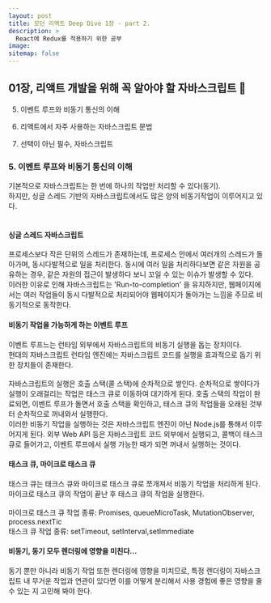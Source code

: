```yaml
---
layout: post
title: 모던 리액트 Deep Dive 1장 - part 2.
description: >
  React에 Redux를 적용하기 위한 공부
image:
sitemap: false
---
```


## 01장, 리액트 개발을 위해 꼭 알아야 할 자바스크립트 📑

5. 이벤트 루프와 비동기 통신의 이해

6. 리액트에서 자주 사용하는 자바스크립트 문법

7. 선택이 아닌 필수, 자바스크립트

### 5. 이벤트 루프와 비동기 통신의 이해

기본적으로 자바스크립트는 한 번에 하나의 작업만 처리할 수 있다(동기).<br/>
하지만, 싱글 스레드 기반의 자바스크립트에서도 많은 양의 비동기작업이 이루어지고 있다.
<br/><br/>

#### 싱글 스레드 자바스크립트

프로세스보다 작은 단위의 스레드가 존재하는데, 프로세스 안에서 여러개의 스레드가 돌아가며, 동시다발적으로 일을 처리한다. 동시에 여러 일을 처리하다보면 같은 자원을 공유하는 경우, 같은 자원의 접근이 발생하다 보니 꼬일 수 있는 이슈가 발생할 수 있다.<br/>
이러한 이유로 인해 자바스크립트는 'Run-to-completion' 을 유지하지만, 웹페이지에서는 여러 작업들이 동시 다발적으로 처리되어야 웹페이지가 돌아가는 느낌을 주므로 비동기적으로 동작한다.

#### 비동기 작업을 가능하게 하는 이벤트 루프

이벤트 루프느는 런타임 외부에서 자바스크립트의 비동기 실행을 돕는 장치이다. <br/>
현대의 자바스크립트 런타임 엔진에는 자바스크립트 코드를 실행을 효과적으로 돕기 위한 장치들이 존재한다.<br/><br/>
자바스크립트의 실행은 호출 스택(콜 스택)에 순차적으로 쌓인다. 순차적으로 쌓이다가 실행이 오래걸리는 작업은 태스크 큐로 이동하여 대기하게 된다. 호출 스택의 작업이 완료되면, 이벤트 루프가 돌면서 호출 스택을 확인하고, 태스크 큐의 작업들을 오래된 것부터 순차적으로 꺼내와서 실행한다.
<br/>이러한 비동기 작업을 실행하는 것은 자바스크립트 엔진이 아닌 Node.js를 통해서
이루어지게 된다. 외부 Web API 등은 자바스크립트 코드 외부에서 실행되고, 콜백이 태스크 큐로 들어가고, 이벤트 루프에서 실행 가능한 때가 되면 꺼내서 실행하는 것이다.

#### 태스크 큐, 마이크로 태스크 큐

태스크 큐는 태크스 큐와 마이크로 태스크 큐로 쪼개져서 비동기 작업을 처리하게 된다.
마이크로 태스크 큐의 작업이 끝난 후 태스크 큐의 작업을 실행한다.
<br/>
<br/>
마이크로 태스크 큐 작업 종류: Promises, queueMicroTask, MutationObserver, process.nextTic<br/>
태스크 큐 작업 종류: setTimeout, setInterval,setImmediate

#### 비동기, 동기 모두 렌더링에 영향을 미친다...

동기 뿐만 아니라 비동기 작업 또한 렌더링에 영향을 미치므로, 특정 렌더링이 자바스크립트 내 무거운 작업과 연관이 있다면 이를 어떻게 분리해서 사용 경험에 좋은 영향을 줄 수 있는 지 고민해 봐야 한다.
